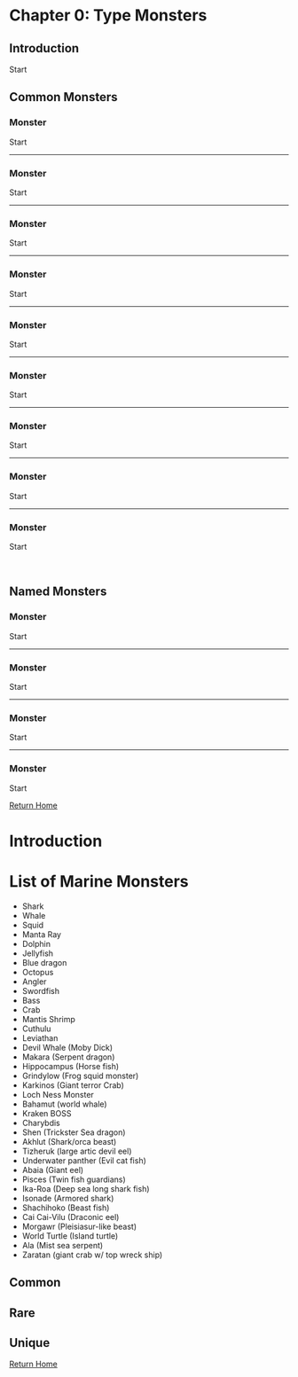 # __Chapter 0: Type Monsters__

## __Introduction__

Start

## __Common Monsters__

### Monster
Start

---

### Monster
Start

---

### Monster
Start

---

### Monster
Start

---

### Monster
Start

---

### Monster
Start

---

### Monster
Start

---

### Monster
Start

---

### Monster
Start


<br/>


## __Named Monsters__


### Monster
Start

---

### Monster
Start

---

### Monster
Start

---

### Monster
Start


[Return Home](cnf-home.md)

# Introduction

# List of Marine Monsters
- Shark
- Whale
- Squid
- Manta Ray 
- Dolphin 
- Jellyfish
- Blue dragon
- Octopus 
- Angler
- Swordfish
- Bass
- Crab
- Mantis Shrimp
- Cuthulu
- Leviathan
- Devil Whale (Moby Dick)
- Makara (Serpent dragon)
- Hippocampus (Horse fish)
- Grindylow (Frog squid monster)
- Karkinos (Giant terror Crab)
- Loch Ness Monster
- Bahamut (world whale)
- Kraken BOSS
- Charybdis
- Shen (Trickster Sea dragon)
- Akhlut (Shark/orca beast)
- Tizheruk (large artic devil eel)
- Underwater panther (Evil cat fish)
- Abaia (Giant eel)
- Pisces (Twin fish guardians)
- Ika-Roa (Deep sea long shark fish)
- Isonade (Armored shark)
- Shachihoko (Beast fish)
- Cai Cai-Vilu (Draconic eel)
- Morgawr (Pleisiasur-like beast)
- World Turtle (Island turtle)
- Ala (Mist sea serpent)
- Zaratan (giant crab w/ top wreck ship)

## Common

## Rare

## Unique

[Return Home](cnf-home.md)